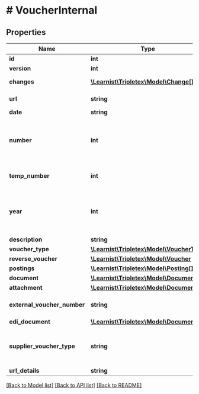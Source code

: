 # # VoucherInternal

## Properties

Name | Type | Description | Notes
------------ | ------------- | ------------- | -------------
**id** | **int** |  | [optional]
**version** | **int** |  | [optional]
**changes** | [**\Learnist\Tripletex\Model\Change[]**](Change.md) |  | [optional] [readonly]
**url** | **string** |  | [optional] [readonly]
**date** | **string** |  |
**number** | **int** | System generated number that cannot be changed. | [optional] [readonly]
**temp_number** | **int** | Temporary voucher number. | [optional] [readonly]
**year** | **int** | System generated number that cannot be changed. | [optional] [readonly]
**description** | **string** |  |
**voucher_type** | [**\Learnist\Tripletex\Model\VoucherType**](VoucherType.md) |  | [optional]
**reverse_voucher** | [**\Learnist\Tripletex\Model\Voucher**](Voucher.md) |  | [optional]
**postings** | [**\Learnist\Tripletex\Model\Posting[]**](Posting.md) |  |
**document** | [**\Learnist\Tripletex\Model\Document**](Document.md) |  | [optional]
**attachment** | [**\Learnist\Tripletex\Model\Document**](Document.md) |  | [optional]
**external_voucher_number** | **string** | External voucher number. | [optional]
**edi_document** | [**\Learnist\Tripletex\Model\Document**](Document.md) |  | [optional]
**supplier_voucher_type** | **string** | Supplier voucher type - simple and detailed. | [optional]
**url_details** | **string** |  | [optional]

[[Back to Model list]](../../README.md#models) [[Back to API list]](../../README.md#endpoints) [[Back to README]](../../README.md)

